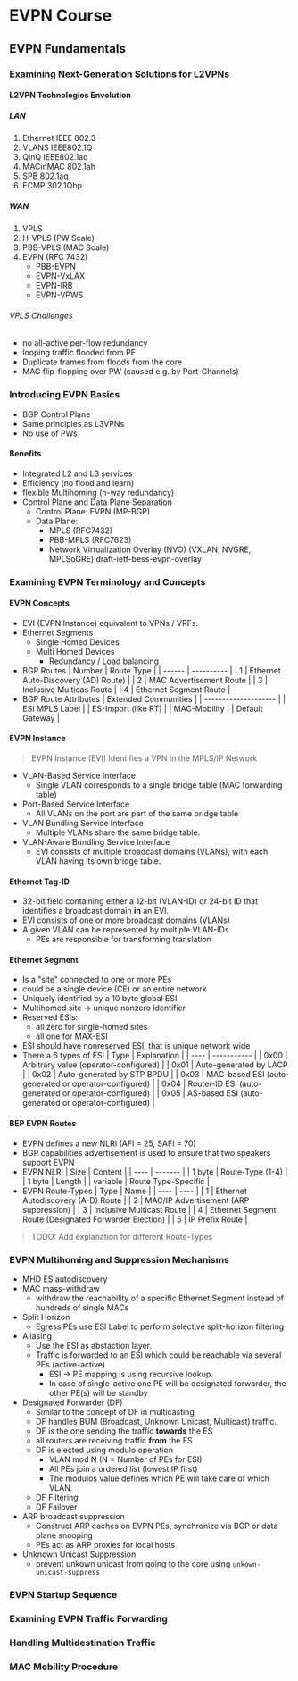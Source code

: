 # EVPN Course

## EVPN Fundamentals

### Examining Next-Generation Solutions for L2VPNs

#### L2VPN Technologies Envolution

##### LAN

1. Ethernet IEEE 802.3
2. VLANS IEEE802.1Q
3. QinQ IEEE802.1ad
4. MACinMAC 802.1ah
5. SPB 802.1aq
6. ECMP 302.1Qbp

##### WAN

1. VPLS
2. H-VPLS (PW Scale)
3. PBB-VPLS (MAC Scale)
4. EVPN (RFC 7432)
   - PBB-EVPN
   - EVPN-VxLAX
   - EVPN-IRB
   - EVPN-VPWS

###### VPLS Challenges

- no all-active per-flow redundancy
- looping traffic flooded from PE
- Duplicate frames from floods from the core
- MAC flip-flopping over PW (caused e.g. by Port-Channels)

### Introducing EVPN Basics

- BGP Control Plane
- Same principles as L3VPNs 
- No use of PWs

#### Benefits

- Integrated L2 and L3 services
- Efficiency (no flood and learn)
- flexible Multihoming (n-way redundancy)
- Control Plane and Data Plane Separation
  - Control Plane: EVPN (MP-BGP)
  - Data Plane:
    - MPLS (RFC7432)
    - PBB-MPLS (RFC7623)
    - Network Virtualization Overlay (NVO)
      (VXLAN, NVGRE, MPLSoGRE)
      draft-ietf-bess-evpn-overlay

### Examining EVPN Terminology and Concepts

#### EVPN Concepts

- EVI (EVPN Instance) equivalent to VPNs / VRFs.
- Ethernet Segments 
  - Single Homed Devices
  - Multi Homed Devices
    - Redundancy / Load balancing
- BGP Routes
  | Number | Route Type |
  | ------ | ---------- |
  |      1 | Ethernet Auto-Discovery (AD) Route) |
  |      2 | MAC Advertisement Route |
  |      3 | Inclusive Multicas Route |
  |      4 | Ethernet Segment Route |
- BGP Route Attributes
  | Extended Communities |
  | -------------------- |
  | ESI MPLS Label       |
  | ES-Import (like RT)  |
  | MAC-Mobility         |
  | Default Gateway      |

#### EVPN Instance

> EVPN Instance (EVI) Identifies a VPN in the MPLS/IP Network

- VLAN-Based Service Interface
  - Single VLAN corresponds to a single bridge table (MAC forwarding table)
- Port-Based Service Interface
  - All VLANs on the port are part of the same bridge table
- VLAN Bundling Service Interface
  - Multiple VLANs share the same bridge table.
- VLAN-Aware Bundling Service Interface
  - EVI consists of multiple broadcast domains (VLANs), with each VLAN having its own bridge table.

#### Ethernet Tag-ID

- 32-bit field containing either a 12-bit (VLAN-ID) or 24-bit ID that identifies a broadcast domain **in** an EVI.
- EVI consists of one or more broadcast domains (VLANs)
- A given VLAN can be represented by multiple VLAN-IDs
  - PEs are responsible for transforming translation

#### Ethernet Segment

- Is a "site" connected to one or more PEs
- could be a single device (CE) or an entire network
- Uniquely identified by a 10 byte global ESI
- Multihomed site -> unique nonzero identifier
- Reserved ESIs:
  - all zero for single-homed sites
  - all one for MAX-ESI
- ESI should have nonreserved ESI, that is unique network wide
- There a 6 types of ESI
  | Type | Explanation |
  | ---- | ----------- |
  | 0x00 | Arbitrary value (operator-configured) |
  | 0x01 | Auto-generated by LACP |
  | 0x02 | Auto-generated by STP BPDU |
  | 0x03 | MAC-based ESI (auto-generated or operator-configured) |
  | 0x04 | Router-ID ESI (auto-generated or operator-configured) |
  | 0x05 | AS-based ESI (auto-generated or operator-configured) |
  
#### BEP EVPN Routes

- EVPN defines a new NLRI (AFI = 25, SAFI = 70)
- BGP capabilities advertisement is used to ensure that two speakers support EVPN
- EVPN NLRI
  | Size | Content |
  | ---- | ------- |
  | 1 byte | Route-Type (1-4) |
  | 1 byte | Length |
  | variable | Route Type-Specific |
- EVPN Route-Types
  | Type | Name |
  | ---- | ---- |
  |    1 | Ethernet Autodiscovery (A-D) Route |
  |    2 | MAC/IP Advertisement (ARP suppression) |
  |    3 | Inclusive Multicast Route |
  |    4 | Ethernet Segment Route (Designated Forwarder Election) |
  |    5 | IP Prefix Route |

> TODO: Add explanation for different Route-Types

### EVPN Multihoming and Suppression Mechanisms

- MHD ES autodiscovery
- MAC mass-withdraw
  - withdraw the reachability of a specific Ethernet Segment instead of hundreds of single MACs
- Split Horizon
  - Egress PEs use ESI Label to perform selective split-horizon filtering
- Aliasing
  - Use the ESI as abstaction layer.
  - Traffic is forwarded to an ESI which could be reachable via several PEs (active-active)
    - ESI -> PE mapping is using recursive lookup.
    - In case of single-active one PE will be designated forwarder, the other PE(s) will be standby
- Designated Forwarder (DF)
  - Similar to the concept of DF in multicasting
  - DF handles BUM (Broadcast, Unknown Unicast, Multicast) traffic.
  - DF is the one sending the traffic **towards** the ES
  - all routers are receiving traffic **from** the ES
  - DF is elected using modulo operation
    - VLAN mod N (N = Number of PEs for ESI)
    - All PEs join a ordered list (lowest IP first)
    - The modulos value defines which PE will take care of which VLAN. 
  - DF Filtering
  - DF Failover
- ARP broadcast suppression
  - Construct ARP caches on EVPN PEs, synchronize via BGP or data plane snooping
  - PEs act as ARP proxies for local hosts
- Unknown Unicast Suppression
  - prevent unkown unicast from going to the core using `unkown-unicast-suppress`

### EVPN Startup Sequence

### Examining EVPN Traffic Forwarding

### Handling Multidestination Traffic

### MAC Mobility Procedure
